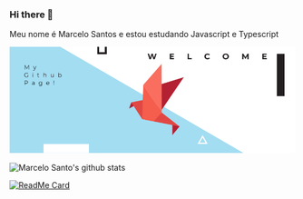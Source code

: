 ### Hi there 👋
 Meu nome é Marcelo Santos e estou estudando Javascript e Typescript
 
 ![Welcome](https://github.com/marcelosanto/marcelosanto/blob/master/github-profile-header.png?raw=true)
 
 ![Marcelo Santo's github stats](https://github-readme-stats.vercel.app/api?username=marcelosanto&show_icons=true&theme=radical)

[![ReadMe Card](https://github-readme-stats.vercel.app/api/pin/?username=marcelosanto&repo=gen-qrcode)](https://github.com/marcelosanto/gen-qrcode)
 
<!--
**marcelosanto/marcelosanto** is a ✨ _special_ ✨ repository because its `README.md` (this file) appears on your GitHub profile.

Here are some ideas to get you started:

- 🔭 I’m currently working on ...
- 🌱 I’m currently learning ...
- 👯 I’m looking to collaborate on ...
- 🤔 I’m looking for help with ...
- 💬 Ask me about ...
- 📫 How to reach me: ...
- 😄 Pronouns: ...
- ⚡ Fun fact: ...
-->
